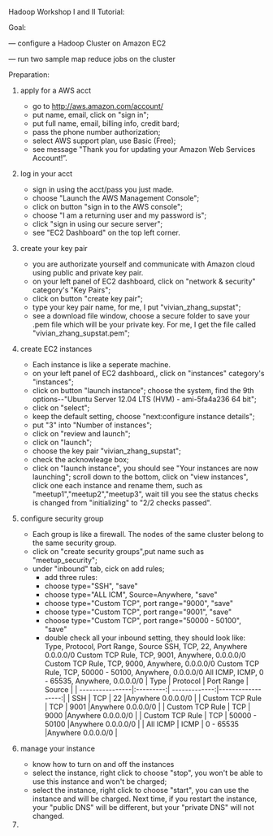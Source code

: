 Hadoop Workshop I and II Tutorial:

Goal: 

— configure a Hadoop Cluster on Amazon EC2

— run two sample map reduce jobs on the cluster

Preparation:

1. apply for a AWS acct 
   * go to http://aws.amazon.com/account/
	- put name, email, click on "sign in";
	- put full name, email, billing info, credit bard;
	- pass the phone number authorization;
	- select AWS support plan, use Basic (Free);
	- see message "Thank you for updating your Amazon Web Services Account!”.

2. log in your acct
   * sign in using the acct/pass you just made.
	- choose "Launch the AWS Management Console";
	- click on button "sign in to the AWS console";
	- choose "I am a returning user and my password is";
	- click "sign in using our secure server";
	- see "EC2 Dashboard" on the top left corner.

3. create your key pair
   * you are authorizate yourself and communicate with Amazon cloud using public and private key pair.
	- on your left panel of EC2 dashboard, click on 
	"network & security" category's "Key Pairs";
	- click on button "create key pair";
	- type your key pair name, for me, I put "vivian_zhang_supstat";
	- see a download file window, choose a secure folder to save your .pem file which will be your private key. For me, I get the file called "vivian_zhang_supstat.pem";

4. create EC2 instances
   * Each instance is like a seperate machine.
 	- on your left panel of EC2 dashboard,, click on 
	"instances" category's "instances";
	- click on button "launch instance";
	choose the system, find the 9th options--"Ubuntu Server 12.04 LTS (HVM) - ami-5fa4a236  64 bit";
	- click on "select";
	- keep the default setting, choose "next:configure instance details";
	- put "3" into "Number of instances";
	- click on "review and launch";
	- click on "launch";
	- choose the key pair "vivian_zhang_supstat";
	- check the acknowleage box;
	- click on "launch instance",
	you should see "Your instances are now launching";
    	scroll down to the bottom, click on "view instances",
    	click one each instance and rename them, such as "meetup1","meetup2","meetup3",
    	wait till you see the status checks is changed from "initializing" to "2/2 checks passed".

5. configure security group
   * Each group is like a firewall. The nodes of the same cluster belong to the same security group.
	- click on "create security groups",put name such as "meetup_security";
	- under "inbound" tab, cick on add rules;
        - add three rules:
        - choose type="SSH",  "save"
		- choose type="ALL ICM", Source=Anywhere, "save"
		- choose type="Custom TCP", port range="9000", "save"
		- choose type="Custom TCP", port range="9001", "save"
		- choose type="Custom TCP", port range="50000 - 50100", "save"
		- double check all your inbound setting, they should look like:
		Type, Protocol, Port Range, Source
		SSH, TCP, 22, Anywhere 0.0.0.0/0
		Custom TCP Rule, TCP, 9001, Anywhere, 0.0.0.0/0
		Custom TCP Rule, TCP, 9000, Anywhere, 0.0.0.0/0
		Custom TCP Rule, TCP, 50000 - 50100, Anywhere, 0.0.0.0/0
		All ICMP, ICMP, 0 - 65535, Anywhere, 0.0.0.0/0
		| Type            | Protocol  | Port Range    | Source            |
		| ----------------|:---------:| -------------:|------------------:|
		| SSH             | TCP       | 22            |Anywhere 0.0.0.0/0 |
		| Custom TCP Rule | TCP       | 9001          |Anywhere 0.0.0.0/0 |
		| Custom TCP Rule | TCP       | 9000          |Anywhere 0.0.0.0/0 |
		| Custom TCP Rule | TCP       | 50000 - 50100 |Anywhere 0.0.0.0/0 |
		| All ICMP        | ICMP      | 0 - 65535     |Anywhere 0.0.0.0/0 |


6. manage your instance
   * know how to turn on and off the instances
	- select the instance, right click to choose "stop", you won't be able to use this instance and won't be charged;
   	- select the instance, right click to choose "start", you can use the instance and will be charged.
   	Next time, if you restart the instance, your "public DNS" will be different, but your "private DNS" will not changed.

7.





